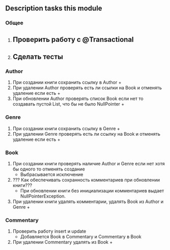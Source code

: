 ## Description tasks this module

### Общее

1. Проверить работу с @Transactional
   - 
2. Сделать тесты
   -

### Author

1. При создании книги сохранить ссылку в Author
    +
2. При удалении Author проверять есть ли ссылки на Book и отменять удаление если есть
    +
3. При обновлении Author проверять список Book если нет то создавать пустой List, что бы не было NullPointer
    +

### Genre

1. При создании книги сохранить ссылку в Genre
    +
2. При удалении Genre проверять есть ли ссылку на Book и отменять удаление если есть
    +

### Book

1. При создании книги проверять наличие Author и Genre если нет хотя бы одного то отменять создание
    + Выбрасывается исключение
2. ??? Как обеспечивать сохранность комментариев при обновлении книги???
    + При обновлении книги без инициализации комментариев выдает NullPointerException.
3. При удалении книги удалять комментарии, удалять Book из Author и Genre
    +

### Commentary

1. Проверить работу insert и update
    + Добавляется Book в Commentary и Commentary в Book
2. При удалении Commentary удалять из Book
    +